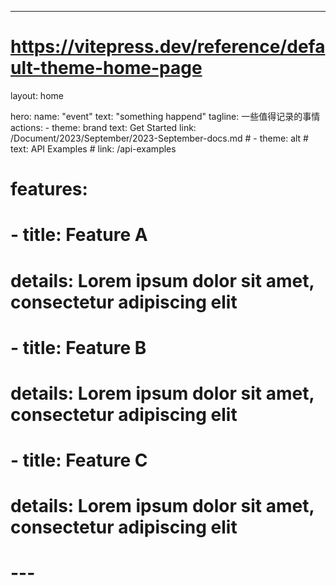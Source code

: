 ---
# https://vitepress.dev/reference/default-theme-home-page
layout: home

hero:
  name: "event"
  text: "something happend"
  tagline: 一些值得记录的事情
  actions:
    - theme: brand
      text: Get Started
      link: /Document/2023/September/2023-September-docs.md
    # - theme: alt
    #   text: API Examples
    #   link: /api-examples

# features:
#   - title: Feature A
#     details: Lorem ipsum dolor sit amet, consectetur adipiscing elit
#   - title: Feature B
#     details: Lorem ipsum dolor sit amet, consectetur adipiscing elit
#   - title: Feature C
#     details: Lorem ipsum dolor sit amet, consectetur adipiscing elit
# ---

